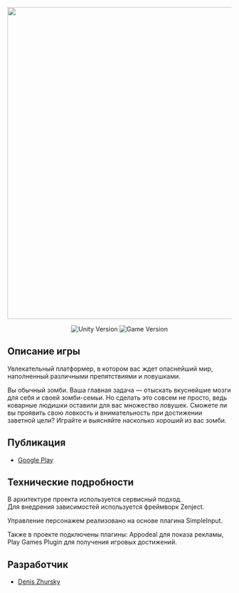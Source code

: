 <p align="center">
      <img src="https://dz-games.ru/images/games/zombies_banner.png" width="700">
</p>

<p align="center">
   <img src="https://img.shields.io/badge/Engine-Unity%202023.2.7f1-brightgreen" alt="Unity Version">
   <img src="https://img.shields.io/badge/Version-2.1.1%20(Stable)-blue" alt="Game Version">
</p>

## Описание игры

Увлекательный платформер, в котором вас ждет опаснейший мир, наполненный различными препятствиями и ловушками.

Вы обычный зомби. Ваша главная задача — отыскать вкуснейшие мозги для себя и своей зомби-семьи. Но сделать это совсем не просто, ведь коварные людишки оставили для вас множество ловушек. Сможете ли вы проявить свою ловкость и внимательность при достижении заветной цели? Играйте и выясняйте насколько хороший из вас зомби.

## Публикация

- [Google Play](https://play.google.com/store/apps/details?id=ru.cubra.zombie)

## Технические подробности

В архитектуре проекта используется сервисный подход.<br>
Для внедрения зависимостей используется фреймворк Zenject.

Управление персонажем реализовано на основе плагина SimpleInput.

Также в проекте подключены плагины: Appodeal для показа рекламы, Play Games Plugin для получения игровых достижений.

## Разработчик

- [Denis Zhursky](https://github.com/deniszh16)
